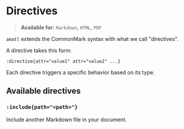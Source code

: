 # Directives

> **Available for:** `Markdown`, `HTML`, `PDF` 

`amatl` extends the CommonMark syntax with what we call "directives".

A directive takes this form:

```
:directive{attr="value1" attr="value2" ...}
```

Each directive triggers a specific behavior based on its type.

## Available directives

### `:include{path="<path>"}`

Include another Markdown file in your document.

